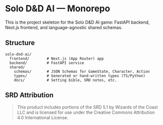 # Solo D&D AI — Monorepo

This is the project skeleton for the Solo D&D AI game: FastAPI backend, Next.js frontend, and language-agnostic shared schemas.

## Structure
```
solo-dnd-ai/
  frontend/        # Next.js (App Router) app
  backend/         # FastAPI service
  shared/
    schemas/       # JSON Schemas for GameState, Character, Action
    types/         # Generated or hand-written types (TS/Python)
    docs/          # Setting bible, SRD notes, etc.
```

## SRD Attribution
> This product includes portions of the SRD 5.1 by Wizards of the Coast LLC and is licensed for use under the Creative Commons Attribution 4.0 International License.
